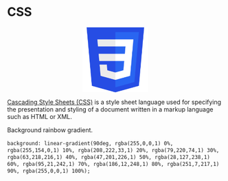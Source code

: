 # CSS

<p align="center"><img align="center" width="30%" height="30%" src="assets/css.svg"></p>

[Cascading Style Sheets (CSS)](https://en.wikipedia.org/wiki/CSS) is a style sheet language used for specifying the presentation and styling of a document written in a markup language such as HTML or XML.

Background rainbow gradient.
```
background: linear-gradient(90deg, rgba(255,0,0,1) 0%, rgba(255,154,0,1) 10%, rgba(208,222,33,1) 20%, rgba(79,220,74,1) 30%, rgba(63,218,216,1) 40%, rgba(47,201,226,1) 50%, rgba(28,127,238,1) 60%, rgba(95,21,242,1) 70%, rgba(186,12,248,1) 80%, rgba(251,7,217,1) 90%, rgba(255,0,0,1) 100%);
```
